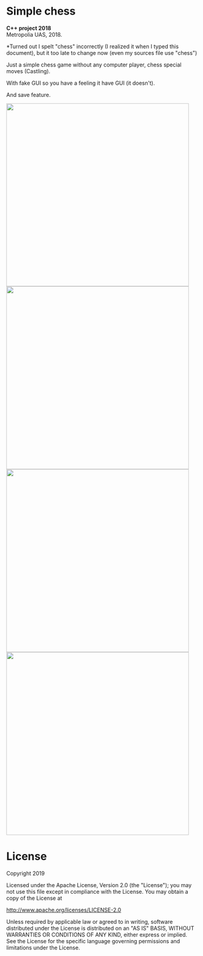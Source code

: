 # Simple chess
<b>C++ project 2018</b>  
Metropolia UAS, 2018.  
<p>
*Turned out I spelt "chess" incorrectly (I realized it when I typed this document), but it too late to change now (even my sources file use "chess")

Just a simple chess game without any computer player, chess special moves (Castling).

With fake GUI so you have a feeling it have GUI (it doesn't).

And save feature.


<img src="https://github.com/Usin2705/SimpleChest/blob/master/Demo/gameplay.gif" width="480">

<img src="https://github.com/Usin2705/SimpleChest/blob/master/Demo/chest01.png" width="480">
<img src="https://github.com/Usin2705/SimpleChest/blob/master/Demo/chest02.png" width="480">
<img src="https://github.com/Usin2705/SimpleChest/blob/master/Demo/save.gif" width="480">

# License

Copyright 2019

Licensed under the Apache License, Version 2.0 (the "License");
you may not use this file except in compliance with the License.
You may obtain a copy of the License at

   http://www.apache.org/licenses/LICENSE-2.0

Unless required by applicable law or agreed to in writing, software
distributed under the License is distributed on an "AS IS" BASIS,
WITHOUT WARRANTIES OR CONDITIONS OF ANY KIND, either express or implied.
See the License for the specific language governing permissions and
limitations under the License.
